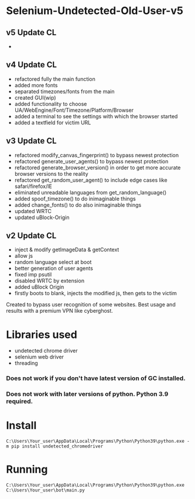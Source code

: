 # Selenium-Undetected-Old-User-v5

## v5 Update CL
-

## v4 Update CL
- refactored fully the main function
- added more fonts
- separated timezones/fonts from the main
- created GUI(wip)
- added functionality to choose UA/WebEngine/Font/Timezone/Platform/Browser
- added a terminal to see the settings with which the browser started
- added a textfield for victim URL

## v3 Update CL
- refactored modify_canvas_fingerprint() to bypass newest protection
- refactored generate_user_agents() to bypass newest protection
- refactored generate_browser_version() in order to get more accurate browser versions to the reality
- refactored get_random_user_agent() to include edge cases like safari/firefox/IE
- eliminated unreadable languages from get_random_language()
- added spoof_timezone() to do inimaginable things
- added change_fonts() to do also inimaginable things
- updated WRTC
- updated uBlock-Origin

## v2 Update CL
- inject & modify getImageData & getContext
- allow js
- random language select at boot
- better generation of user agents
- fixed imp psutil
- disabled WRTC by extension 
- added uBlock Origin
- firstly boots to blank, injects the modified js, then gets to the victim

Created to bypass user recognition of some websites. Best usage and results with a premium VPN like cyberghost.

# Libraries used
- undetected chrome driver
- selenium web driver
- threading

### Does not work if you don't have latest version of GC installed.
### Does not work with later versions of python. Python 3.9 required.

# Install
```
C:\Users\Your_user\AppData\Local\Programs\Python\Python39\python.exe -m pip install undetected_chromedriver
```

# Running
```
C:\Users\Your_user\AppData\Local\Programs\Python\Python39\python.exe C:\Users\Your_user\bot\main.py
```
